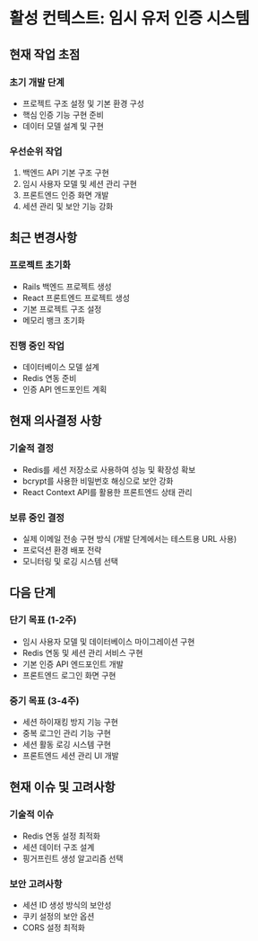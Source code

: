 # 활성 컨텍스트: 임시 유저 인증 시스템

## 현재 작업 초점

### 초기 개발 단계
- 프로젝트 구조 설정 및 기본 환경 구성
- 핵심 인증 기능 구현 준비
- 데이터 모델 설계 및 구현

### 우선순위 작업
1. 백엔드 API 기본 구조 구현
2. 임시 사용자 모델 및 세션 관리 구현
3. 프론트엔드 인증 화면 개발
4. 세션 관리 및 보안 기능 강화

## 최근 변경사항

### 프로젝트 초기화
- Rails 백엔드 프로젝트 생성
- React 프론트엔드 프로젝트 생성
- 기본 프로젝트 구조 설정
- 메모리 뱅크 초기화

### 진행 중인 작업
- 데이터베이스 모델 설계
- Redis 연동 준비
- 인증 API 엔드포인트 계획

## 현재 의사결정 사항

### 기술적 결정
- Redis를 세션 저장소로 사용하여 성능 및 확장성 확보
- bcrypt를 사용한 비밀번호 해싱으로 보안 강화
- React Context API를 활용한 프론트엔드 상태 관리

### 보류 중인 결정
- 실제 이메일 전송 구현 방식 (개발 단계에서는 테스트용 URL 사용)
- 프로덕션 환경 배포 전략
- 모니터링 및 로깅 시스템 선택

## 다음 단계

### 단기 목표 (1-2주)
- 임시 사용자 모델 및 데이터베이스 마이그레이션 구현
- Redis 연동 및 세션 관리 서비스 구현
- 기본 인증 API 엔드포인트 개발
- 프론트엔드 로그인 화면 구현

### 중기 목표 (3-4주)
- 세션 하이재킹 방지 기능 구현
- 중복 로그인 관리 기능 구현
- 세션 활동 로깅 시스템 구현
- 프론트엔드 세션 관리 UI 개발

## 현재 이슈 및 고려사항

### 기술적 이슈
- Redis 연동 설정 최적화
- 세션 데이터 구조 설계
- 핑거프린트 생성 알고리즘 선택

### 보안 고려사항
- 세션 ID 생성 방식의 보안성
- 쿠키 설정의 보안 옵션
- CORS 설정 최적화

